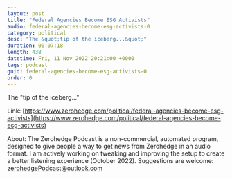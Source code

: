 ```yaml
---
layout: post
title: "Federal Agencies Become ESG Activists"
audio: federal-agencies-become-esg-activists-0
category: political
desc: "The &quot;tip of the iceberg...&quot;"
duration: 00:07:18
length: 438
datetime: Fri, 11 Nov 2022 20:21:00 +0000
tags: podcast
guid: federal-agencies-become-esg-activists-0
order: 0
---
```

The &quot;tip of the iceberg...&quot;

Link: [https://www.zerohedge.com/political/federal-agencies-become-esg-activists](https://www.zerohedge.com/political/federal-agencies-become-esg-activists)

About: The Zerohedge Podcast is a non-commercial, automated program, designed to give people a way to get news from Zerohedge in an audio format.  I am actively working on tweaking and improving the setup to create a better listening experience (October 2022).  Suggestions are welcome: [zerohedgePodcast@outlook.com](mailto:zerohedgePodcast@outlook.com)